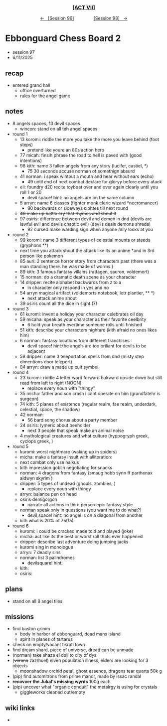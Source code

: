 
<div align="center">
  <h3 align="center"><a href="https://github.com/h-griffin/dnd-notes/blob/main/grimmhaus/act-VII" >[ACT VII]</a></h3>
  <p align="center">
    <a href="https://github.com/h-griffin/dnd-notes/blob/main/grimmhaus/act-VII/25-06-04.md" >&larr; &nbsp; [Session 96]</a>
    &nbsp;&nbsp;&nbsp;&nbsp;&nbsp;&nbsp;&nbsp;&nbsp;&nbsp;&nbsp;&nbsp;&nbsp;&nbsp;&nbsp;
    <a href="https://github.com/h-griffin/dnd-notes/blob/main/grimmhaus/act-VII/25-06-18.md" >[Session 98] &nbsp; &rarr;</a>
  </p>
</div>

# Ebbonguard Chess Board 2
- session 97
- 6/11/2025

## recap
- entered grand hall
    - office overturned
    - rules for the angel game

## notes
- 8 angels spaces, 13 devil spaces
    - wincon: stand on all teh angel spaces
- round 1
    - 13 koromi: riddle the more you take the more you leave behind (foot steps)
        - pretend like youre an 80s action hero
    - 77 micah: finsih phrase the road to hell is paved with (good intentions)
    - 98 kith: name 3 fallen angels from any story (lucifer, castiel, *)
        - 75 30 seconds accuse norman of somethign absurd
    - 41 norman: i speak wihtout a mouth and hear without ears (echo)
        - 49 until end of next combat declare for gloryy before every atack
    - eli: foundry d20 recite toyboat over and over again clearly until you roll 1 or 20
        - devil space! hint: no angels are on the same column
    - 5 arryn: name 6 classes (fighter monk cleric wizard *necromancer)
        - 90 backwards or sideways clohtes till next round
    - ~~49 make up battle cry that rhymes and shout it~~
    - 97 osiris: difference between devil and demon in dnd (devils are lawful evil and devils chaotic evil) (devils deals demons shreds)
        - 92 cursed make warding sign when anyone /ally looks at you
- round 2
    - 99 koromi: name 3 different types of celestial mounts or steeds (gryphons **)
    - next time you attack shout the attack like its an anime *and in 3rd person like pokemon
    - 85 auri: 2 sentence horror story from characters past (there was a man standing there. he was made of worms.)
    - 89 kith: 3 famous fantasy villains (rattagen, sauron, voldemort)
    - 15 norman: do a dramatic death scene as your character
    - 14 dripper: recite alphabet backwards from z to a
        - in character only respond in yes and no
    - 54 arryn magical artifact (voldemorts notebook, lotr plantier, ** *)
        - next attack anime shout
    - 39 osiris count all the dice in sight (7)
- round 3
    - 61 kuromi: invent a holiday your character celebrates oil day
    - 59 micaha: speak as your character as their favorite ceelbrity
        - 6 hold your breath evertime someone rolls until finished
    - 51 kith: describe your characters nightare (kith afraid no ones likes him)
    - 6 norman: fantasy locations from different franchises
        - devil space! hint:the angels are too briliant for devils to be adjacent
    - 58 dripper: name 3 teleportation spells from dnd (misty step dimentions door teleport)
    - 84 arryn: draw a made up cult symbol
- round 4
    - 23 kuromi: riddle 4 letter word forward bakward upside down but still read from left to right (NOON)
        - replace every noun with "thingy"
    - 35 micha: father and son crash i cant operate on him (grandfatehr is surgeon)
    - 74 kith: 5 planes of existence (regular realm, fae realm, underdark, celestial, space, the shadow)
    - 42 norman:
        - 56 bard song chorus about a party member
    - 24 osiris: lymeric about beeholder
        - next 3 people that speak make an animal noise
    - 4 mythological creatures and what culture (hyppogryph greek, cyclops greek, )
- round 5
    - kuromi: worst nightmare (waking up in spiders)
    - micha: make a fantasy insult with alliteration:
    - next combat only use haikus
    - kith impression goblin negotiating for snacks
    - norman: 4 dragons from fantasy (smaug hobb synn ff parthenax aldwyn skyrim )
    - dripper: 5 types of undead (ghouls, zombies, )
        - replace every noun with thingy
    - arryn: balance pen on head
    - osiris demigorgon
        - narrate all actions in third person epic fantasy style
    - norman speak only in questions (you want me to do what?)
        - devil space! hint: no angel is on a diagonal from another
    - kith what is 20% of 75(15)
- round 6
    - kuromi: i could be cracked made told and played (joke)
    - micha: act like its the best or worst roll thats ever happened
    - dripper: describe last adventure doing jumping jacks
    - kuromi sing in monologue
    - arryn: 7 deadly sins
    - norman: list 3 palindromes
        - devilsquare! hint:
    - kith:
    - osiris:

## plans
- stand on all 8 angel tiles

## missions
- find baston grimm
    - body in harbor of ebbonguard, dead mans island
    - spirit in planes of tartarus
- check on empty/vacant tikrati town
- find dream shard, piece of universe, dread can be unmade
- (norman) take shaza el doll to city of dys
- (~~verana~~ zaz/huel) elven population illness, elders are looking for 3 objects
    - moonshadow orchid petal, ghost essence, dragons tear quarts 50k g
- (pip) find automitrons from prime manor, made by issac randal
- **recovver the Jukal's missing wyrds** 100g each
- (pip) uncover what "organic conduit" the metalrgy is using for crystals
    - giggleworks cleaned out/empty

## wiki links
-
